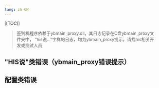 ```yaml
---
lang: zh-CN
---
```


[[TOC]]

>签到机程序依赖于ybmain_proxy.dll，其日志记录在C盘ybmain_proxy文件夹中，
“his说...”字样的日志，均为ybmain_proxy提示，请找his相关开发或测试人员

## "HIS说"类错误（ybmain_proxy错误提示）

## 配置类错误
